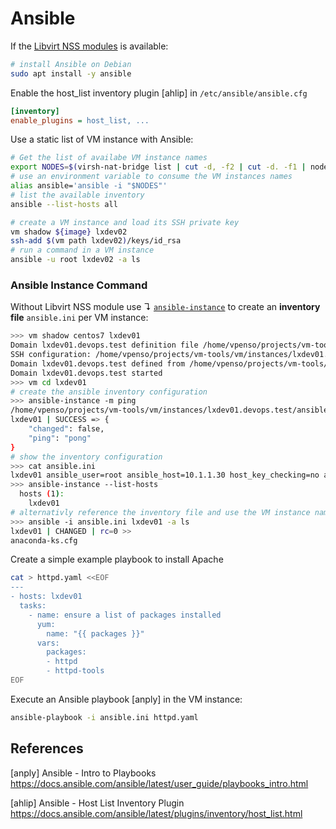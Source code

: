 
# Ansible

If the [Libvirt NSS modules](../INSTALL.md) is available:

```bash
# install Ansible on Debian
sudo apt install -y ansible
```

Enable the  host_list inventory plugin [ahlip] in `/etc/ansible/ansible.cfg`

```ini
[inventory]
enable_plugins = host_list, ...
```

Use a static list of VM instance with Ansible:

```bash
# Get the list of availabe VM instance names
export NODES=$(virsh-nat-bridge list | cut -d, -f2 | cut -d. -f1 | nodeset -f | nodeset -e -S,)
# use an environment variable to consume the VM instances names
alias ansible='ansible -i "$NODES"'
# list the available inventory
ansible --list-hosts all
```
```bash
# create a VM instance and load its SSH private key
vm shadow ${image} lxdev02
ssh-add $(vm path lxdev02)/keys/id_rsa
# run a command in a VM instance
ansible -u root lxdev02 -a ls
```

### Ansible Instance Command

Without Libvirt NSS module use ↴ [`ansible-instance`](../bin/ansible-instance) 
to create an **inventory file** `ansible.ini` per VM instance:

```bash
>>> vm shadow centos7 lxdev01
Domain lxdev01.devops.test definition file /home/vpenso/projects/vm-tools/vm/instances/lxdev01.devops.test/libvirt_instance.xml
SSH configuration: /home/vpenso/projects/vm-tools/vm/instances/lxdev01.devops.test/ssh_config
Domain lxdev01.devops.test defined from /home/vpenso/projects/vm-tools/vm/instances/lxdev01.devops.test/libvirt_instance.xml
Domain lxdev01.devops.test started
>>> vm cd lxdev01
# create the ansible inventory configuration
>>> ansible-instance -m ping
/home/vpenso/projects/vm-tools/vm/instances/lxdev01.devops.test/ansible.ini written.
lxdev01 | SUCCESS => {
    "changed": false,
    "ping": "pong"
}
# show the inventory configuration
>>> cat ansible.ini
lxdev01 ansible_user=root ansible_host=10.1.1.30 host_key_checking=no ansible_ssh_private_key_file=...
>>> ansible-instance --list-hosts
  hosts (1):
    lxdev01
# alternativly reference the inventory file and use the VM instance name
>>> ansible -i ansible.ini lxdev01 -a ls
lxdev01 | CHANGED | rc=0 >>
anaconda-ks.cfg
```

Create a simple example playbook to install Apache

```bash
cat > httpd.yaml <<EOF
---
- hosts: lxdev01
  tasks:
    - name: ensure a list of packages installed
      yum:
        name: "{{ packages }}"
      vars:
        packages:
        - httpd
        - httpd-tools
EOF
```

Execute an Ansible playbook [anply] in the VM instance:

```bash
ansible-playbook -i ansible.ini httpd.yaml
```


## References

[anply] Ansible - Intro to Playbooks  
https://docs.ansible.com/ansible/latest/user_guide/playbooks_intro.html

[ahlip] Ansible - Host List Inventory Plugin  
https://docs.ansible.com/ansible/latest/plugins/inventory/host_list.html

